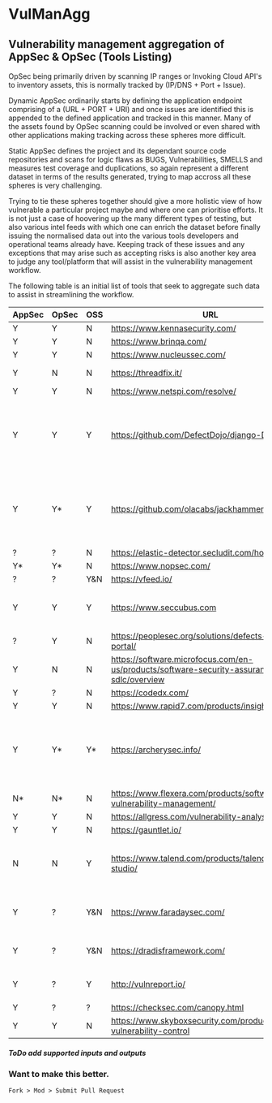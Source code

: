 # VulManAgg
## Vulnerability management aggregation of AppSec &amp; OpSec (Tools Listing)

OpSec being primarily driven by scanning IP ranges or Invoking Cloud API's to inventory assets, this is normally tracked by (IP/DNS + Port + Issue).

Dynamic AppSec ordinarily starts by defining the application endpoint comprising of a (URL + PORT + URI) and once issues are identified this is appended to the defined application and tracked in this manner. Many of the assets found by OpSec scanning could be involved or even shared with other applications making tracking across these spheres more difficult.

Static AppSec defines the project and its dependant source code repositories and scans for logic flaws as BUGS, Vulnerabilities, SMELLS and measures test coverage and duplications, so again represent a different dataset in terms of the results generated, trying to map accross all these spheres is very challenging.

Trying to tie these spheres together should give a more holistic view of how vulnerable a particular project maybe and where one can prioritise efforts. It is not just a case of hoovering up the many different types of testing, but also various intel feeds with which one can enrich the dataset before finally issuing the normalised data out into the various tools developers and operational teams already have. Keeping track of these issues and any exceptions that may arise such as accepting risks is also another key area to judge any tool/platform that will assist in the vulnerability management workflow.

The following table is an initial list of tools that seek to aggregate such data to assist in streamlining the workflow.

|AppSec|OpSec|OSS|URL|Notes|
|---|---|---|---------------------------|--|
| Y | Y | N | https://www.kennasecurity.com/ |
| Y | Y | N | https://www.brinqa.com/ |
| Y | Y | N | https://www.nucleussec.com/ | 
|Y | N | N | https://threadfix.it/ | No longer OSS |
| Y | Y | N | https://www.netspi.com/resolve/ |
| Y | Y | Y | https://github.com/DefectDojo/django-DefectDojo | Looks the Biz but cannot import, '0 findings were processed' | 
| Y | Y*| Y | https://github.com/olacabs/jackhammer | Online demo has no import, cannot build any version locally |
| ? | ? | N | https://elastic-detector.secludit.com/home/sign_in |
| Y* | Y* | N | https://www.nopsec.com/ |
| ? | ? | Y&N | https://vfeed.io/ |
| Y | Y | Y | https://www.seccubus.com | * Not a tool to consolidate scan data |
| ? | Y | N | https://peoplesec.org/solutions/defects-analytics-portal/ |
| Y | N | N | https://software.microfocus.com/en-us/products/software-security-assurance-sdlc/overview |
| Y | ? | N | https://codedx.com/ |
| Y | Y | N | https://www.rapid7.com/products/insightvm/ |
| Y | Y* | Y* | https://archerysec.info/ | Lack of import options, seems oriented to built in tools |
| N* | N* | N | https://www.flexera.com/products/software-vulnerability-management/ |
| Y | Y | N | https://allgress.com/vulnerability-analysis |
| Y | Y | N | https://gauntlet.io/ |
| N | N | Y | https://www.talend.com/products/talend-open-studio/ | Can map and normalise many datasets |
| Y | ? | Y&N | https://www.faradaysec.com/ | CE edition heavily stripped back |
| Y | ? | Y&N | https://dradisframework.com/ | pentest & owasp oriented |
| Y | ? | Y | http://vulnreport.io/ | pentest & owasp oriented |
| Y | ? | ? | https://checksec.com/canopy.html |
| Y | Y | N | https://www.skyboxsecurity.com/products/skybox-vulnerability-control |

#####  ToDo add supported inputs and outputs

### Want to make this better.
```Fork > Mod > Submit Pull Request ```
